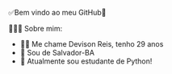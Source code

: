 ✅Bem vindo ao meu GitHub🎲

🧑🏻‍💻 Sobre mim:


- 🖖🏻 Me chame Devison Reis, tenho 29 anos
- 📍 Sou de Salvador-BA
- 🐍 Atualmente sou estudante de Python!
